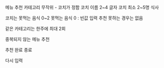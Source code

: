 메뉴 추천
카테고리 무작위 - 코치가 정함
코치 이름 2~4 글자
코치 최소 2~5명 식사

코치는 못먹는 음식 0~2
못먹는 음식 0 : 빈값 입력
추천 못하는 경우는 없음

같은 카테고리는 한주에 최대 2회

중복되지 않는 메뉴 추천

추천 완료 종료

다시 입력

